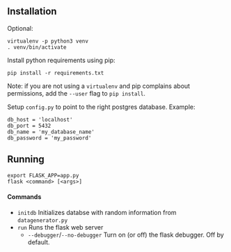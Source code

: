 ## Installation

Optional:

    virtualenv -p python3 venv
    . venv/bin/activate
    
Install python requirements using pip:

    pip install -r requirements.txt

Note: if you are not using a `virtualenv` and pip complains about permissions,
add the `--user` flag to `pip install`.

Setup `config.py` to point to the right postgres database. Example:

    db_host = 'localhost'
    db_port = 5432
    db_name = 'my_database_name'
    db_password = 'my_password'

## Running

    export FLASK_APP=app.py
    flask <command> [<args>]
    
#### Commands

* `initdb` Initializes databse with random information from `datagenerator.py`
* `run` Runs the flask web server
  * `--debugger`/`--no-debugger` Turn on (or off) the flask debugger. Off by default.
